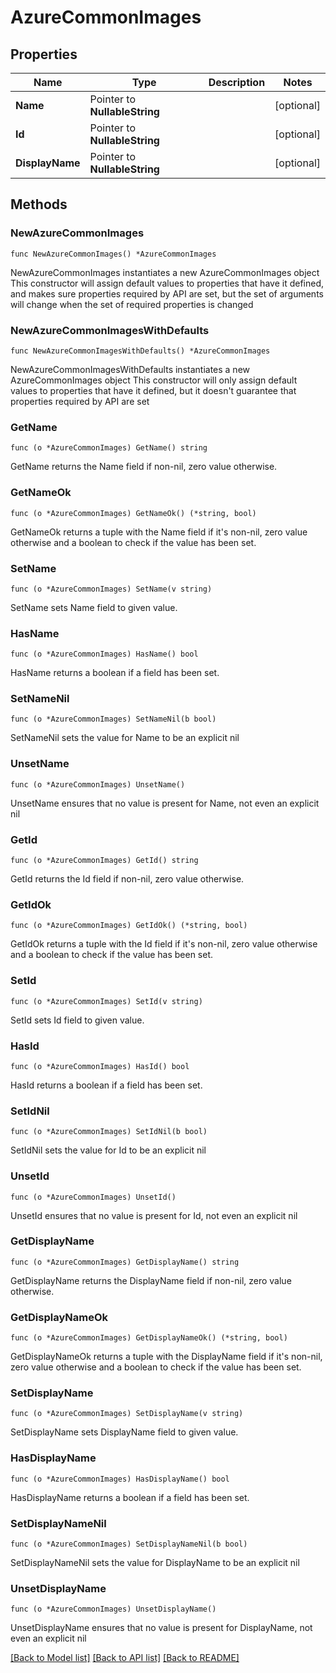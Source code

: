 # AzureCommonImages

## Properties

Name | Type | Description | Notes
------------ | ------------- | ------------- | -------------
**Name** | Pointer to **NullableString** |  | [optional] 
**Id** | Pointer to **NullableString** |  | [optional] 
**DisplayName** | Pointer to **NullableString** |  | [optional] 

## Methods

### NewAzureCommonImages

`func NewAzureCommonImages() *AzureCommonImages`

NewAzureCommonImages instantiates a new AzureCommonImages object
This constructor will assign default values to properties that have it defined,
and makes sure properties required by API are set, but the set of arguments
will change when the set of required properties is changed

### NewAzureCommonImagesWithDefaults

`func NewAzureCommonImagesWithDefaults() *AzureCommonImages`

NewAzureCommonImagesWithDefaults instantiates a new AzureCommonImages object
This constructor will only assign default values to properties that have it defined,
but it doesn't guarantee that properties required by API are set

### GetName

`func (o *AzureCommonImages) GetName() string`

GetName returns the Name field if non-nil, zero value otherwise.

### GetNameOk

`func (o *AzureCommonImages) GetNameOk() (*string, bool)`

GetNameOk returns a tuple with the Name field if it's non-nil, zero value otherwise
and a boolean to check if the value has been set.

### SetName

`func (o *AzureCommonImages) SetName(v string)`

SetName sets Name field to given value.

### HasName

`func (o *AzureCommonImages) HasName() bool`

HasName returns a boolean if a field has been set.

### SetNameNil

`func (o *AzureCommonImages) SetNameNil(b bool)`

 SetNameNil sets the value for Name to be an explicit nil

### UnsetName
`func (o *AzureCommonImages) UnsetName()`

UnsetName ensures that no value is present for Name, not even an explicit nil
### GetId

`func (o *AzureCommonImages) GetId() string`

GetId returns the Id field if non-nil, zero value otherwise.

### GetIdOk

`func (o *AzureCommonImages) GetIdOk() (*string, bool)`

GetIdOk returns a tuple with the Id field if it's non-nil, zero value otherwise
and a boolean to check if the value has been set.

### SetId

`func (o *AzureCommonImages) SetId(v string)`

SetId sets Id field to given value.

### HasId

`func (o *AzureCommonImages) HasId() bool`

HasId returns a boolean if a field has been set.

### SetIdNil

`func (o *AzureCommonImages) SetIdNil(b bool)`

 SetIdNil sets the value for Id to be an explicit nil

### UnsetId
`func (o *AzureCommonImages) UnsetId()`

UnsetId ensures that no value is present for Id, not even an explicit nil
### GetDisplayName

`func (o *AzureCommonImages) GetDisplayName() string`

GetDisplayName returns the DisplayName field if non-nil, zero value otherwise.

### GetDisplayNameOk

`func (o *AzureCommonImages) GetDisplayNameOk() (*string, bool)`

GetDisplayNameOk returns a tuple with the DisplayName field if it's non-nil, zero value otherwise
and a boolean to check if the value has been set.

### SetDisplayName

`func (o *AzureCommonImages) SetDisplayName(v string)`

SetDisplayName sets DisplayName field to given value.

### HasDisplayName

`func (o *AzureCommonImages) HasDisplayName() bool`

HasDisplayName returns a boolean if a field has been set.

### SetDisplayNameNil

`func (o *AzureCommonImages) SetDisplayNameNil(b bool)`

 SetDisplayNameNil sets the value for DisplayName to be an explicit nil

### UnsetDisplayName
`func (o *AzureCommonImages) UnsetDisplayName()`

UnsetDisplayName ensures that no value is present for DisplayName, not even an explicit nil

[[Back to Model list]](../README.md#documentation-for-models) [[Back to API list]](../README.md#documentation-for-api-endpoints) [[Back to README]](../README.md)


